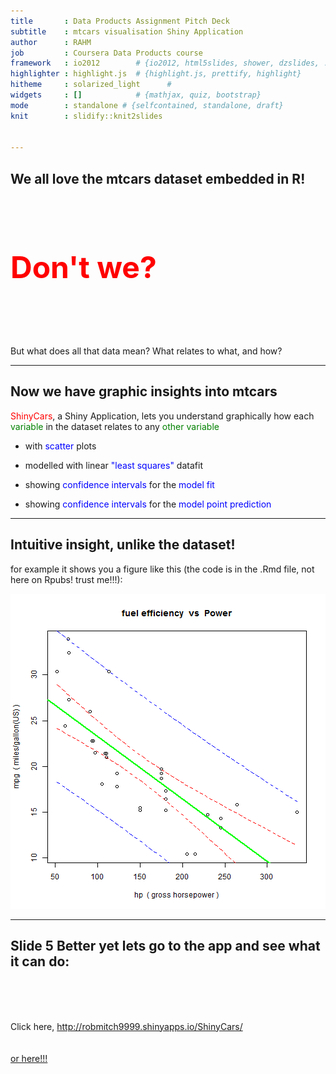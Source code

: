 ```yaml
---
title       : Data Products Assignment Pitch Deck
subtitle    : mtcars visualisation Shiny Application
author      : RAHM
job         : Coursera Data Products course
framework   : io2012        # {io2012, html5slides, shower, dzslides, ...}
highlighter : highlight.js  # {highlight.js, prettify, highlight}
hitheme     : solarized_light      # 
widgets     : []            # {mathjax, quiz, bootstrap}
mode        : standalone # {selfcontained, standalone, draft}
knit        : slidify::knit2slides


--- 
```


## We all love the mtcars dataset embedded in R!
<br>
<br>
<br>
<br>

<b><font size="8" color="red"> Don't we? </font></b>

<br>
<br>
<br>
<br>

But what does all that data mean?
What relates to what, and how?

---

## Now we have graphic insights into mtcars

<font color="red"> ShinyCars</font>, a Shiny Application, lets you understand graphically how each<font color="green"> variable </font>in the dataset relates to any <font color="green">other variable </font>

  * with <font color="blue">scatter </font> plots
  
  * modelled with linear <font color="blue">"least squares" </font> datafit
  
  * showing <font color="blue">confidence intervals </font> for the <font color="blue">model fit</font>
  
  * showing <font color="blue">confidence intervals </font> for the <font color="blue">model point prediction</font>

---

## Intuitive insight, unlike the dataset!

for example it shows you a figure like this (the code is in the .Rmd file, not here on Rpubs! trust me!!!):

![plot of chunk plot](assets/fig/plot-1.png)



---

## Slide 5 Better yet lets go to the app and see what it can do:

<br>
<br>
<br>

Click here, http://robmitch9999.shinyapps.io/ShinyCars/
<br>
<br>
<br>
<a href="http://robmitch9999.shinyapps.io/ShinyCars/">or here!!!</a>

